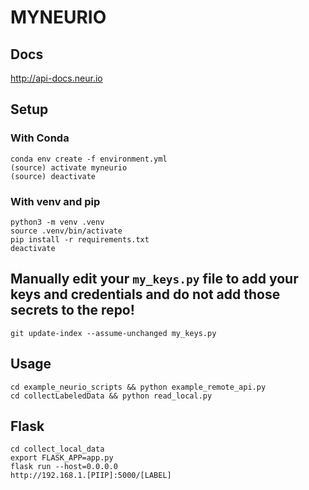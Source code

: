 # MYNEURIO

## Docs

http://api-docs.neur.io

## Setup

### With Conda

`conda env create -f environment.yml`  
`(source) activate myneurio`  
`(source) deactivate`  

### With venv and pip

`python3 -m venv .venv`  
`source .venv/bin/activate`  
`pip install -r requirements.txt`  
`deactivate`

## Manually edit your `my_keys.py` file to add your keys and credentials and do not add those secrets to the repo!

`git update-index --assume-unchanged my_keys.py`

## Usage

`cd example_neurio_scripts && python example_remote_api.py`  
`cd collectLabeledData && python read_local.py`  

## Flask

`cd collect_local_data`  
`export FLASK_APP=app.py`  
`flask run --host=0.0.0.0`  
`http://192.168.1.[PIIP]:5000/[LABEL]`
